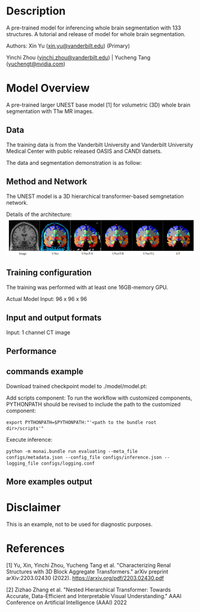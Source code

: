 # Description
A pre-trained model for inferencing whole brain segmentation with 133 structures.
A tutorial and release of model for whole brain segmentation.

Authors:
Xin Yu (xin.yu@vanderbilt.edu) (Primary)


Yinchi Zhou (yinchi.zhou@vanderbilt.edu) | Yucheng Tang (yuchengt@nvidia.com)


# Model Overview
A pre-trained larger UNEST base model [1] for volumetric (3D) whole brain segmentation with T1w MR images.

## Data
The training data is from the Vanderbilt University and Vanderbilt University Medical Center with public released OASIS and CANDI datsets.




The data and segmentation demonstration is as follow:



## Method and Network

The UNEST model is a 3D hierarchical transformer-based semgnetation network.

Details of the architecture:
![](./wholebrain.png) <br>

## Training configuration
The training was performed with at least one 16GB-memory GPU.

Actual Model Input: 96 x 96 x 96

## Input and output formats
Input: 1 channel CT image


## Performance


## commands example
Download trained checkpoint model to ./model/model.pt:


Add scripts component:  To run the workflow with customized components, PYTHONPATH should be revised to include the path to the customized component:

```
export PYTHONPATH=$PYTHONPATH:"'<path to the bundle root dir>/scripts'"

```


Execute inference:

```
python -m monai.bundle run evaluating --meta_file configs/metadata.json --config_file configs/inference.json --logging_file configs/logging.conf
```


## More examples output



# Disclaimer
This is an example, not to be used for diagnostic purposes.

# References
[1] Yu, Xin, Yinchi Zhou, Yucheng Tang et al. "Characterizing Renal Structures with 3D Block Aggregate Transformers." arXiv preprint arXiv:2203.02430 (2022). https://arxiv.org/pdf/2203.02430.pdf

[2] Zizhao Zhang et al. "Nested Hierarchical Transformer: Towards Accurate, Data-Efficient and Interpretable Visual Understanding." AAAI Conference on Artificial Intelligence (AAAI) 2022
